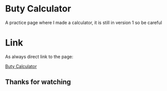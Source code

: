 # Buty Calculator

A practice page where I made a calculator, it is still in version 1 so be careful

# Link

As always direct link to the page:

[Buty Calculator](https://buty06.github.io/calculator-v0.1/)

## Thanks for watching